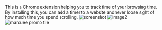 This is a Chrome extension helping you to track time of your browsing time. By installing this, you can add a timer to a website andnever loose sight of how much time you spend scrolling.
![screenshot](https://github.com/user-attachments/assets/cc74437b-8e36-4361-a3c4-7540e899ea8c)
![image2](https://github.com/user-attachments/assets/853def43-8976-467d-9d1d-d4d5d5aa57f3)
![marquee promo tile](https://github.com/user-attachments/assets/10898375-9eb9-4caa-885b-c5600bc3ff34)
